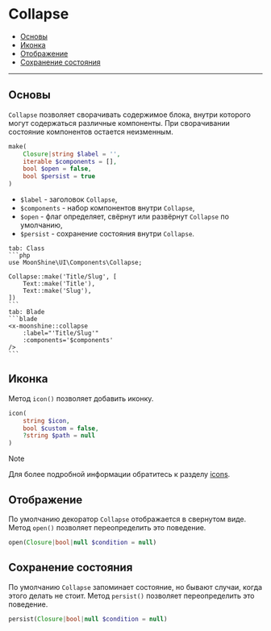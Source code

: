 # Collapse

- [Основы](#basics)
- [Иконка](#icon)
- [Отображение](#show)
- [Сохранение состояния](#persist)

---

<a name="basics"></a>
## Основы

`Collapse` позволяет сворачивать содержимое блока, внутри которого могут содержаться различные компоненты.
При сворачивании состояние компонентов остается неизменным.

```php
make(
    Closure|string $label = '',
    iterable $components = [],
    bool $open = false,
    bool $persist = true
)
```

- `$label` - заголовок `Collapse`,
- `$components` - набор компонентов внутри `Collapse`,
- `$open` - флаг определяет, свёрнут или развёрнут `Collapse` по умолчанию,
- `$persist` - сохранение состояния внутри `Collapse`.

~~~tabs
tab: Class
```php
use MoonShine\UI\Components\Collapse;

Collapse::make('Title/Slug', [
    Text::make('Title'),
    Text::make('Slug'),
])
```
tab: Blade
```blade
<x-moonshine::collapse
    :label="'Title/Slug'"
    :components='$components'
/>
```
~~~

<a name="icon"></a>
## Иконка

Метод `icon()` позволяет добавить иконку.

```php
icon(
    string $icon,
    bool $custom = false,
    ?string $path = null
)
```

> [!NOTE]
> Для более подробной информации обратитесь к разделу [icons](/docs/{{version}}/appearance/icons).

<a name="show"></a>
## Отображение

По умолчанию декоратор `Collapse` отображается в свернутом виде.
Метод `open()` позволяет переопределить это поведение.

```php
open(Closure|bool|null $condition = null)
```

<a name="persist"></a>
## Сохранение состояния

По умолчанию `Collapse` запоминает состояние, но бывают случаи, когда этого делать не стоит.
Метод `persist()` позволяет переопределить это поведение.

```php
persist(Closure|bool|null $condition = null)
```
